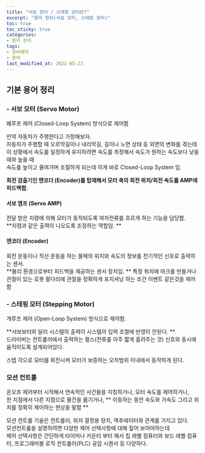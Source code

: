 ```yaml
---
title: "서보 모터 / 스테핑 모터란?"
excerpt: "용어 정리(서보 모터, 스테핑 모터)"
toc: true
toc_sticky: true
categories:
- 용어 정리
tags:
- 장비제어
- 용어
last_modified_at: 2021-05-23
---
```

## 기본 용어 정리

### - 서보 모터 (Servo Motor)
폐루프 제어 (Closed-Loop System) 방식으로 제어함

만약 자동차가 주행한다고 가정해보자.  
자동차가 주행할 때 오르막길이나 내리막길, 길이나 노면 상태 등 외면의 변화를 겪는데  
이 상황에서 속도를 일정하게 유지하려면 속도를 측정해서 속도가 원하는 속도보다 낮을 때와 높을 때  
속도를 높이고 줄여가며 조절하게 되는데 이게 바로  Closed-Loop System 임.  

**회전 검출기인 엔코더 (Encoder)를 탑재해서 모터 축의 회전 위치/회전 속도를 AMP에 피드백함.**

#### 서보 앰프 (Servo AMP)
전달 받은 지령에 의해 모터가 동작되도록 여자전류를 흐르게 하는 기능을 담당함.  
**지령과 같은 출력이 나오도록 조정하는 역할임.  **

#### 엔코더 (Encoder)
회전 운동이나 직선 운동을 하는 물체의 위치와 속도의 정보를 전기적인 신호로 출력하는 센서.  
**물리 환경으로부터 피드백을 제공하는 센서 장치임.  **
특정 위치에 마크를 만들거나 관절이 있는 로봇 팔다리에 관절을 정확하게 포지셔닝 하는 조건 이벤트 같은것을 제어함

### - 스테핑 모터 (Stepping Motor)
개루프 제어 (Open-Loop System) 방식으로 제어함.

**서보보터와 달리 시스템의 출력이 시스템의 입력 조절에 반영이 안된다.  **  
드라이버는 컨트롤러에서 출력하는 펄스(전류를 아주 짧게 흘려주는 것) 신호와 동시에 움직이도록 설계되어있다.  

스텝 각으로 모터를 회전시켜 모터가 보증하는 오차범위 이내에서 동작하게 된다.

### 모션 컨트롤
온오프 제어부터 시작해서 연속적인 사건들을 지칭하거나, 모터 속도를 제어하거나,  
한 지점에서 다른 지점으로 물건을 옮기거나, ** 이동하는 동안 속도와 가속도 그리고 위치를 정확히 제어하는 현상을 말함  **

모션 컨트롤 기술은 컨트롤러, 위치 결정용 장치, 액추에이터와 관계를 가지고 있다.  
모션컨트롤을 설명하려면 다양한 제어 선택사항에 대해 짚어 보아야하는데  
제어 선택사항은 간단하게 타이머나 카운터 부터 해서 칩 레벨 컴퓨터와 보드 레벨 컴퓨터, 프로그래머블 로직 컨트롤러(PLC) 공압 시퀀서 등 다양하다.  

